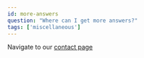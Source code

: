 ```yaml
---
id: more-answers
question: "Where can I get more answers?"
tags: ['miscellaneous']
---
```


Navigate to our [contact page](/contact)